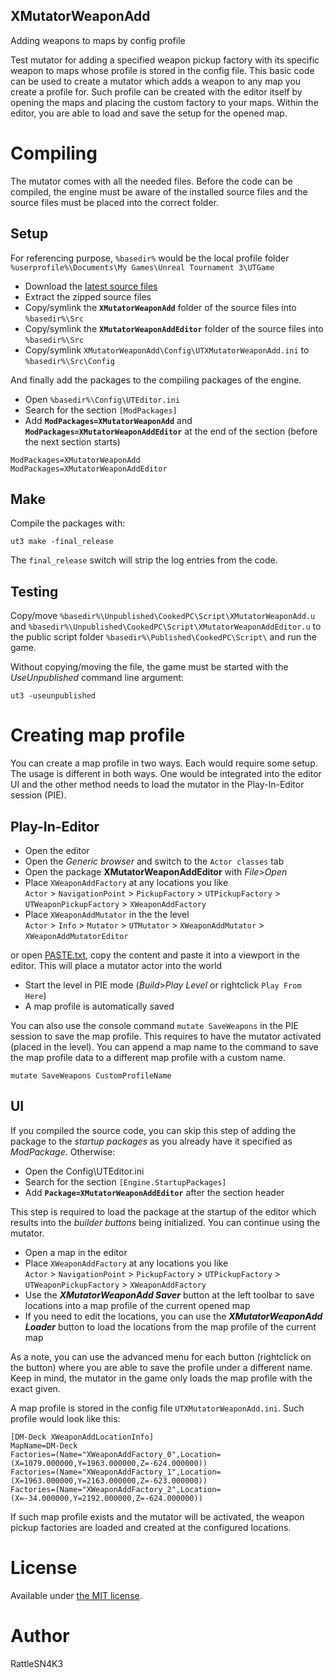 XMutatorWeaponAdd
-----------------
Adding weapons to maps by config profile

Test mutator for adding a specified weapon pickup factory with its specific weapon to maps whose profile is stored in the config file. This basic code can be used to create a mutator which adds a weapon to any map you create a profile for. Such profile can be created with the editor itself by opening the maps and placing the custom factory to your maps. Within the editor, you are able to load and save the setup for the opened map.

# Compiling

The mutator comes with all the needed files. Before the code can be compiled, the engine must be aware of the installed source files and the source files must be placed into the correct folder.

## Setup

For referencing purpose, `%basedir%` would be the local profile folder `%userprofile%\Documents\My Games\Unreal Tournament 3\UTGame`

- Download the [latest source files](/../../archive/master.zip)
- Extract the zipped source files
- Copy/symlink the **`XMutatorWeaponAdd`** folder of the source files into `%basedir%\Src`
- Copy/symlink the **`XMutatorWeaponAddEditor`** folder of the source files into `%basedir%\Src`
- Copy/symlink `XMutatorWeaponAdd\Config\UTXMutatorWeaponAdd.ini` to `%basedir%\Src\Config`

And finally add the packages to the compiling packages of the engine.

- Open `%basedir%\Config\UTEditor.ini`
- Search for the section `[ModPackages]`
- Add **`ModPackages=XMutatorWeaponAdd`** and **`ModPackages=XMutatorWeaponAddEditor`** at the end of the section (before the next section starts)  
```
ModPackages=XMutatorWeaponAdd
ModPackages=XMutatorWeaponAddEditor
```

## Make

Compile the packages with:  
```
ut3 make -final_release
```

The `final_release` switch will strip the log entries from the code.

## Testing

Copy/move `%basedir%\Unpublished\CookedPC\Script\XMutatorWeaponAdd.u` and `%basedir%\Unpublished\CookedPC\Script\XMutatorWeaponAddEditor.u` to the public script folder `%basedir%\Published\CookedPC\Script\` and run the game.

Without copying/moving the file, the game must be started with the *UseUnpublished* command line argument:
```
ut3 -useunpublished
```

# Creating map profile

You can create a map profile in two ways. Each would require some setup. The usage is different in both ways. One would be integrated into the editor UI and the other method needs to load the mutator in the Play-In-Editor session (PIE).

## Play-In-Editor

- Open the editor
- Open the _Generic browser_ and switch to the `Actor classes` tab
- Open the package **XMutatorWeaponAddEditor** with _File_>_Open_
- Place `XWeaponAddFactory` at any locations you like  
  `Actor` > `NavigationPoint` > `PickupFactory` > `UTPickupFactory` > `UTWeaponPickupFactory` > `XWeaponAddFactory`
-  Place `XWeaponAddMutator` in the the level  
  `Actor` > `Info` > `Mutator` > `UTMutator` > `XWeaponAddMutator` > `XWeaponAddMutatorEditor`  

  or open [PASTE.txt](PASTE.txt), copy the content and paste it into a viewport in the editor. This will place a mutator actor into the world
- Start the level in PIE mode (_Build_>_Play Level_ or rightclick `Play From Here`)
- A map profile is automatically saved

You can also use the console command `mutate SaveWeapons` in the PIE session to save the map profile. This requires to have the mutator activated (placed in the level). You can append a map name to the command to save the map profile data to a different map profile with a custom name.

```
mutate SaveWeapons CustomProfileName
```

## UI

If you compiled the source code, you can skip this step of adding the package to the _startup packages_ as you already have it specified as _ModPackage_. Otherwise:
- Open the Config\UTEditor.ini
- Search for the section `[Engine.StartupPackages]`
- Add **`Package=XMutatorWeaponAddEditor`** after the section header

This step is required to load the package at the startup of the editor which results into the _builder buttons_ being initialized. You can continue using the mutator.

- Open a map in the editor
- Place `XWeaponAddFactory` at any locations you like  
  `Actor` > `NavigationPoint` > `PickupFactory` > `UTPickupFactory` > `UTWeaponPickupFactory` > `XWeaponAddFactory`
- Use the **_XMutatorWeaponAdd Saver_** button at the left toolbar to save locations into a map profile of the current opened map
- If you need to edit the locations, you can use the **_XMutatorWeaponAdd Loader_** button to load the locations from the map profile of the current map

As a note, you can use the advanced menu for each button (rightclick on the button) where you are able to save the profile under a different name. Keep in mind, the mutator in the game only loads the map profile with the exact given.

A map profile is stored in the config file `UTXMutatorWeaponAdd.ini`. Such profile would look like this:
```
[DM-Deck XWeaponAddLocationInfo]
MapName=DM-Deck
Factories=(Name="XWeaponAddFactory_0",Location=(X=1079.000000,Y=1963.000000,Z=-624.000000))
Factories=(Name="XWeaponAddFactory_1",Location=(X=1963.000000,Y=2163.000000,Z=-623.000000))
Factories=(Name="XWeaponAddFactory_2",Location=(X=-34.000000,Y=2192.000000,Z=-624.000000))
```

If such map profile exists and the mutator will be activated, the weapon pickup factories are loaded and created at the configured locations.


# License
Available under [the MIT license](http://opensource.org/licenses/mit-license.php).

# Author
RattleSN4K3
